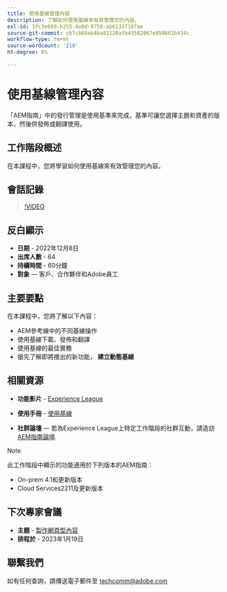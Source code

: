 ```yaml
---
title: 使用基線管理內容
description: 了解如何使用基線來有效管理您的內容。
exl-id: 3fc2e889-b255-4e8d-9750-ab61337107ae
source-git-commit: cb7cb66eb4ba81120afb43582867e859661b434c
workflow-type: tm+mt
source-wordcount: '210'
ht-degree: 0%

---
```


# 使用基線管理內容

「AEM指南」中的發行管理是使用基準來完成，基準可讓您選擇主題和資產的版本，然後供發佈或翻譯使用。

## 工作階段概述

在本課程中，您將學習如何使用基線來有效管理您的內容。

## 會話記錄

>[!VIDEO](https://video.tv.adobe.com/v/3414172/version-management-release-management-baseline?quality=12&learn=on)

## 反白顯示

- **日期** - 2022年12月8日
- **出席人數** - 64
- **持續時間** - 60分鐘
- **對象**  — 客戶、合作夥伴和Adobe員工

## 主要要點

在本課程中，您將了解以下內容：
- AEM參考線中的不同基線操作
- 使用基線下載、發佈和翻譯
- 使用基線的最佳實務
- 搶先了解即將推出的新功能， **建立動態基線**

## 相關資源

- **功能影片** -  [Experience League](https://experienceleague.adobe.com/docs/experience-manager-guides-learn/videos/advanced-user-guide/overview.html?lang=en)

- **使用手冊** - [使用基線](https://help.adobe.com/en_US/xml-documentation-for-adobe-experience-manager/index.html#t=DXML-master-map%2Fgenerate-output-use-baseline-for-publishing.html)

- **社群論壇**  — 若為Experience League上特定工作階段的社群互動，請造訪 [AEM指南論壇](https://experienceleaguecommunities.adobe.com/t5/experience-manager-guides/bd-p/xml-documentation-discussions).

>[!NOTE]
>
>此工作階段中顯示的功能適用於下列版本的AEM指南：
> - On-prem 4.1和更新版本
> - Cloud Services2211及更新版本


## 下次專家會議

- **主題** - [製作網頁型內容](webbased-authoring-jan2023.md)
- **排程於** - 2023年1月19日

## 聯繫我們

如有任何查詢，請傳送電子郵件至 <techcomm@adobe.com>

